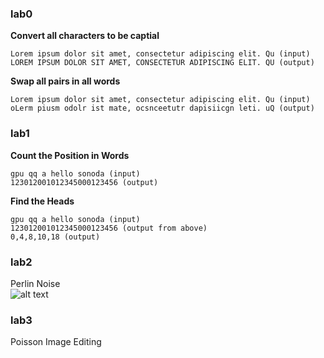 ### lab0 <br />

**Convert all characters to be captial** <br />
```
Lorem ipsum dolor sit amet, consectetur adipiscing elit. Qu (input)
LOREM IPSUM DOLOR SIT AMET, CONSECTETUR ADIPISCING ELIT. QU (output)
```
**Swap all pairs in all words** <br />
```
Lorem ipsum dolor sit amet, consectetur adipiscing elit. Qu (input)
oLerm piusm odolr ist mate, ocsnceetutr dapisiicgn leti. uQ (output)
```

### lab1 <br />
**Count the Position in Words** <br />
```
gpu qq a hello sonoda (input) 
123012001012345000123456 (output) 
```
**Find the Heads** <br />
```
gpu qq a hello sonoda (input) 
123012001012345000123456 (output from above) 
0,4,8,10,18 (output) 
```
### lab2 <br />
Perlin Noise <br />
![alt text](https://github.com/yafangshih/GPGPU_Programming_2016S/blob/master/lab2/result.png) <br />

### lab3 <br />
Poisson Image Editing <br />


